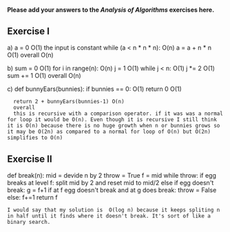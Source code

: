 #### Please add your answers to the ***Analysis of  Algorithms*** exercises here.

## Exercise I

a) a = 0 O(1) the input is constant
    while (a < n * n * n): O(n)
      a = a + n * n O(1)
      overall O(n)


b) sum = 0 O(1)
    for i in range(n): O(n)
      j = 1 O(1)
      while j < n: O(1)
        j *= 2 O(1)
        sum += 1 O(1)
        overall O(n)


c) def bunnyEars(bunnies):
      if bunnies == 0: O(1)
        return 0 O(1)

      return 2 + bunnyEars(bunnies-1) O(n)
      overall 
      this is recursive with a comparison operator. if it was was a normal for loop it would be O(n). Even though it is recursive I still think it is O(n) because there is no huge growth when n or bunnies grows so it may be O(2n) as compared to a normal for loop of O(n) but O(2n) simplifies to O(n)

## Exercise II

def break(n):
    mid  = devide n by 2
    throw = True
    f = mid
    while throw:
        if egg breaks at level f:
            split mid by 2 and reset mid to mid/2
        else if egg doesn't break:
            g = f+1
            if at f egg doesn't break and at g does break:
                throw = False
            else:
                f+=1
    return f

    I would say that my solution is  O(log n) because it keeps spliting n in half until it finds where it doesn't break. It's sort of like a binary search.


